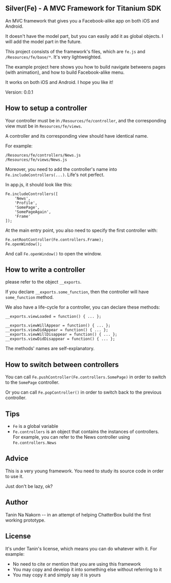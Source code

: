 Silver(Fe) - A MVC Framework for Titanium SDK
------------------------------------------

An MVC framework that gives you a Facebook-alike app on both iOS and Android.

It doesn't have the model part, but you can easily add it as global objects. I will add the model part in the future.

This project consists of the framework's files, which are ```fe.js``` and ```/Resources/fe/base/*```. It's very lightweighted.

The example project here shows you how to build navigate betweens pages (with animation), and how to build Facebook-alike menu.

It works on both iOS and Android. I hope you like it!

Version: 0.0.1


How to setup a controller
----------------

Your controller must be in ```/Resources/fe/controller```, and the corresponding view must be in ```Resources/fe/views```.

A controller and its corresponding view should have identical name.

For example:

```
/Resources/fe/controllers/News.js
/Resources/fe/views/News.js
```

Moreover, you need to add the controller's name into ```Fe.includeControllers(...)```. Life's not perfect.


In app.js, it should look like this:

```
Fe.includeControllers([
	'News',
	'Profile', 
	'SomePage', 
	'SomePageAgain',
	'Frame'
]);
```

At the main entry point, you also need to specify the first controller with:

```
Fe.setRootController(Fe.controllers.Frame);
Fe.openWindow();
```

And call ```Fe.openWindow()``` to open the window.



How to write a controller
-------------------------------

please refer to the object ```__exports```.

If you declare ```__exports.some_function```, then the controller will have ```some_function``` method.

We also have a life-cycle for a controller, you can declare these methods:

```
__exports.viewLoaded = function() { ... };

__exports.viewWillAppear = function() { ... };
__exports.viewDidAppear = function() { ... };
__exports.viewWillDisappear = function() { ... };
__exports.viewDidDisappear = function() { ... };
```

The methods' names are self-explanatory.


How to switch between controllers
------------------------------------

You can call ```Fe.pushController(Fe.controllers.SomePage)``` in order to switch to the ```SomePage``` controller.

Or you can call ```Fe.popController()``` in order to switch back to the previous controller.


Tips
-----------

* ```Fe``` is a global variable
* ```Fe.controllers``` is an object that contains the instances of controllers. For example, you can refer to the News controller using ```Fe.controllers.News```


Advice
-----------

This is a very young framework. You need to study its source code in order to use it.

Just don't be lazy, ok?


Author
----------
Tanin Na Nakorn -- in an attempt of helping ChatterBox build the first working prototype.


License
----------

It's under Tanin's license, which means you can do whatever with it. For example:

* No need to cite or mention that you are using this framework
* You may copy and develop it into something else without referring to it
* You may copy it and simply say it is yours
